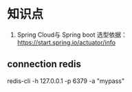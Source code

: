 # 知识点
1. Spring Cloud与 Spring boot 选型依据：https://start.spring.io/actuator/info


## connection redis
redis-cli -h 127.0.0.1 -p 6379 -a "mypass"
